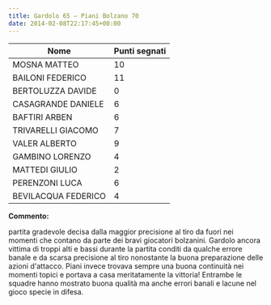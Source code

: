 ```yaml
---
title: Gardolo 65 – Piani Bolzano 70
date: 2014-02-08T22:17:45+00:00
---
```

| **Nome** | **Punti segnati** |
| -------- | ----------------- |
| MOSNA MATTEO | 10 |
| BAILONI FEDERICO | 11 |
| BERTOLUZZA DAVIDE | 0 |
| CASAGRANDE DANIELE | 6 |
| BAFTIRI ARBEN | 6 |
| TRIVARELLI GIACOMO | 7 |
| VALER ALBERTO | 9 |
| GAMBINO LORENZO | 4 |
| MATTEDI GIULIO | 2 |
| PERENZONI LUCA | 6 |
| BEVILACQUA FEDERICO | 4 |

**Commento:**

partita gradevole decisa dalla maggior precisione al tiro da fuori nei momenti che contano da parte dei bravi giocatori bolzanini. Gardolo ancora vittima di troppi alti e bassi durante la partita conditi da qualche errore banale e da scarsa precisione al tiro nonostante la buona preparazione delle azioni d'attacco. Piani invece trovava sempre una buona continuità nei momenti topici e portava a casa meritatamente la vittoria! Entrambe le squadre hanno mostrato buona qualità ma anche errori banali e lacune nel gioco specie in difesa.
